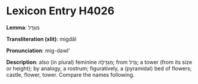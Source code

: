 # Lexicon Entry H4026

**Lemma**: מִגְדָּל

**Transliteration (xlit)**: migdâl

**Pronunciation**: mig-dawl'

**Description**:
also (in plural) feminine מִגְדָּלָה; from גָּדַל; a tower (from its size or height); by analogy, a rostrum; figuratively, a (pyramidal) bed of flowers; castle, flower, tower. Compare the names following.
